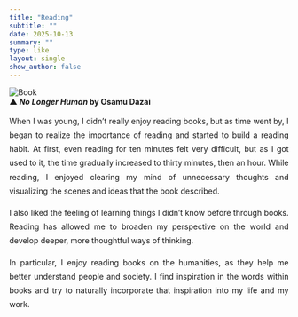 ```yaml
---
title: "Reading"
subtitle: ""
date: 2025-10-13
summary: ""
type: like
layout: single
show_author: false
---
```


![Book](hslike/book1.jpg)  
**▲ *No Longer Human* by Osamu Dazai**<br>
<div style="text-align: justify; text-justify: inter-word; line-height: 1.8; word-break: keep-all; hyphens: auto;">
When I was young, I didn’t really enjoy reading books, but as time went by, I began to realize the importance of reading and started to build a reading habit.
At first, even reading for ten minutes felt very difficult, but as I got used to it, the time gradually increased to thirty minutes, then an hour.
While reading, I enjoyed clearing my mind of unnecessary thoughts and visualizing the scenes and ideas that the book described.

I also liked the feeling of learning things I didn’t know before through books.
Reading has allowed me to broaden my perspective on the world and develop deeper, more thoughtful ways of thinking.

In particular, I enjoy reading books on the humanities, as they help me better understand people and society.
I find inspiration in the words within books and try to naturally incorporate that inspiration into my life and my work.
</div>